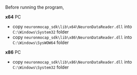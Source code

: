 Before running the program,

**x64** PC

* copy `neuronmocap_sdk\lib\x64\NeuronDataReader.dll` into `C:\Windows\System32` folder
* copy `neuronmocap_sdk\lib\x86\NeuronDataReader.dll` into `C:\Windows\SysWOW64` folder

**x86** PC
* copy `neuronmocap_sdk\lib\x86\NeuronDataReader.dll` into `C:\Windows\System32` folder 
